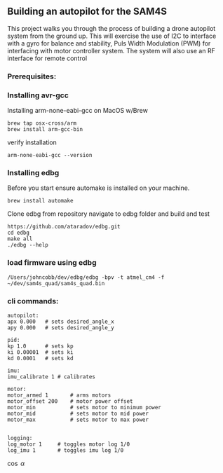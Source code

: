 ## Building an autopilot for the SAM4S
This project walks you through the process of building a drone autopilot system from the ground up. This will exercise the use of I2C to interface with a gyro for balance and stability, Puls Width Modulation (PWM) for interfacing with motor controller system. The system will also use an RF interface for remote control

### Prerequisites:

### Installing avr-gcc

Installing arm-none-eabi-gcc on MacOS w/Brew
```console
brew tap osx-cross/arm
brew install arm-gcc-bin
```
verify installation
```console
arm-none-eabi-gcc --version
```


### Installing edbg
Before you start ensure automake is installed on your machine.
```console
brew install automake
```

Clone edbg from repository navigate to edbg folder and build and test
```console
https://github.com/ataradov/edbg.git
cd edbg
make all
./edbg --help
```


### load firmware using edbg
```console
/Users/johncobb/dev/edbg/edbg -bpv -t atmel_cm4 -f ~/dev/sam4s_quad/sam4s_quad.bin
```



### cli commands:


```console
autopilot:
apx 0.000   # sets desired_angle_x
apy 0.000   # sets desired_angle_y

pid:
kp 1.0      # sets kp
ki 0.00001  # sets ki
kd 0.0001   # sets kd

imu:
imu_calibrate 1 # calibrates 

motor:
motor_armed 1       # arms motors
motor_offset 200    # motor power offset
motor_min           # sets motor to minimum power
motor_mid           # sets motor to mid power
motor_max           # sets motor to max power


logging:
log_motor 1     # toggles motor log 1/0
log_imu 1       # toggles imu log 1/0
```

$\cos$
$\alpha$
####